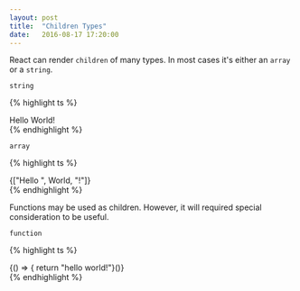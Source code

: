 ```yaml
---
layout: post
title:  "Children Types"
date:   2016-08-17 17:20:00
---
```


React can render `children` of many types. In most cases it's either an `array` or a `string`.

`string`

{% highlight ts %}
<div>
  Hello World!
</div>
{% endhighlight %}

`array`

{% highlight ts %}
<div>
  {["Hello ", <span>World</span>, "!"]}
</div>
{% endhighlight %}

Functions may be used as children. However, it will required special consideration to be useful.

`function`

{% highlight ts %}
<div>
  {() => { return "hello world!"}()}
</div>
{% endhighlight %}